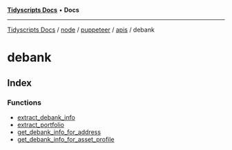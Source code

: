 [**Tidyscripts Docs**](../../../../../../../../README.md) • **Docs**

***

[Tidyscripts Docs](../../../../../../../../globals.md) / [node](../../../../../../README.md) / [puppeteer](../../../../README.md) / [apis](../../README.md) / debank

# debank

## Index

### Functions

- [extract\_debank\_info](functions/extract_debank_info.md)
- [extract\_portfolio](functions/extract_portfolio.md)
- [get\_debank\_info\_for\_address](functions/get_debank_info_for_address.md)
- [get\_debank\_info\_for\_asset\_profile](functions/get_debank_info_for_asset_profile.md)
